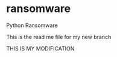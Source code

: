 # ransomware
Python Ransomware

This is the read me file for my new branch

THIS IS MY MODIFICATION
